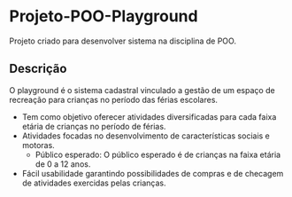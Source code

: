 # Projeto-POO-Playground
Projeto criado para desenvolver sistema na disciplina de POO. 

## Descrição 
O playground é o sistema cadastral vinculado a gestão de um espaço de recreação para crianças no período das férias escolares.

  - Tem como objetivo oferecer atividades diversificadas para cada faixa etária de crianças no período de férias.
  - Atividades focadas no desenvolvimento de características sociais e motoras.
	- Público esperado: O público esperado é de crianças na faixa etária de 0 a 12 anos.
  - Fácil usabilidade garantindo possibilidades de compras e de checagem de atividades exercidas pelas crianças.
